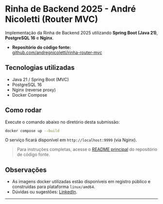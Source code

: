 # Rinha de Backend 2025 - André Nicoletti (Router MVC)

Implementação da Rinha de Backend 2025 utilizando **Spring Boot (Java 21)**, **PostgreSQL 16** e **Nginx**.

- **Repositório do código fonte:**\
  [github.com/andregnicoletti/rinha-router-mvc](https://github.com/andregnicoletti/rinha-router-mvc)

## Tecnologias utilizadas

- Java 21 / Spring Boot (MVC)
- PostgreSQL 16
- Nginx (reverse proxy)
- Docker Compose

## Como rodar

Execute o comando abaixo no diretório desta submissão:

```bash
docker compose up --build
```

O serviço ficará disponível em `http://localhost:9999` (via Nginx).

> Para instruções completas, acesse o [README principal](https://github.com/andregnicoletti/rinha-router-mvc/blob/main/README.md) do repositório de código fonte.

## Observações

- As imagens docker utilizadas estão disponíveis em registro público e construídas para plataforma `linux/amd64`.
- Dúvidas ou sugestões: [LinkedIn](https://www.linkedin.com/in/andre-nicoletti-dev/).

---
